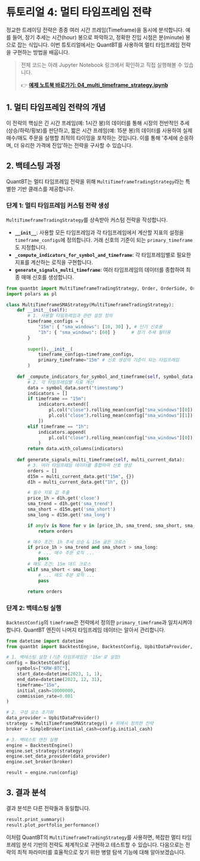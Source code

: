 # 튜토리얼 4: 멀티 타임프레임 전략

정교한 트레이딩 전략은 종종 여러 시간 프레임(Timeframe)을 동시에 분석합니다. 예를 들어, 장기 추세는 시간(hour) 봉으로 파악하고, 정확한 진입 시점은 분(minute) 봉으로 잡는 식입니다. 이번 튜토리얼에서는 QuantBT를 사용하여 멀티 타임프레임 전략을 구현하는 방법을 배웁니다.

> 전체 코드는 아래 Jupyter Notebook 링크에서 확인하고 직접 실행해볼 수 있습니다.
>
> 👉 **[예제 노트북 바로가기: 04_multi_timeframe_strategy.ipynb](../examples/04_multi_timeframe_strategy.ipynb)**

## 1. 멀티 타임프레임 전략의 개념

이 전략의 핵심은 긴 시간 프레임(예: 1시간 봉)의 데이터를 통해 시장의 전반적인 추세(상승/하락/횡보)를 판단하고, 짧은 시간 프레임(예: 15분 봉)의 데이터를 사용하여 실제 매수/매도 주문을 실행할 최적의 타이밍을 포착하는 것입니다. 이를 통해 '추세에 순응하며, 더 유리한 가격에 진입'하는 전략을 구사할 수 있습니다.

## 2. 백테스팅 과정

QuantBT는 멀티 타임프레임 전략을 위해 `MultiTimeframeTradingStrategy`라는 특별한 기반 클래스를 제공합니다.

### 단계 1: 멀티 타임프레임 커스텀 전략 생성

`MultiTimeframeTradingStrategy`를 상속받아 커스텀 전략을 작성합니다.

- **`__init__`**: 사용할 모든 타임프레임과 각 타임프레임에서 계산할 지표의 설정을 `timeframe_configs`에 정의합니다. 거래 신호의 기준이 되는 `primary_timeframe`도 지정합니다.
- **`_compute_indicators_for_symbol_and_timeframe`**: 각 타임프레임별로 필요한 지표를 계산하는 로직을 구현합니다.
- **`generate_signals_multi_timeframe`**: 여러 타임프레임의 데이터를 종합하여 최종 매매 신호를 생성합니다.

```python
from quantbt import MultiTimeframeTradingStrategy, Order, OrderSide, OrderType
import polars as pl

class MultiTimeframeSMAStrategy(MultiTimeframeTradingStrategy):
    def __init__(self):
        # 1. 사용할 타임프레임과 관련 설정 정의
        timeframe_configs = {
            "15m": { "sma_windows": [10, 30] }, # 단기 신호용
            "1h": { "sma_windows": [60] }      # 장기 추세 필터용
        }
        
        super().__init__(
            timeframe_configs=timeframe_configs,
            primary_timeframe="15m" # 신호 생성의 기준이 되는 타임프레임
        )
        
    def _compute_indicators_for_symbol_and_timeframe(self, symbol_data, timeframe, config):
        # 2. 각 타임프레임별 지표 계산
        data = symbol_data.sort("timestamp")
        indicators = []
        if timeframe == "15m":
            indicators.extend([
                pl.col("close").rolling_mean(config["sma_windows"][0]).alias("sma_short"),
                pl.col("close").rolling_mean(config["sma_windows"][1]).alias("sma_long")
            ])
        elif timeframe == "1h":
            indicators.append(
                pl.col("close").rolling_mean(config["sma_windows"][0]).alias("sma_trend")
            )
        return data.with_columns(indicators)
    
    def generate_signals_multi_timeframe(self, multi_current_data):
        # 3. 여러 타임프레임 데이터를 종합하여 신호 생성
        orders = []
        d15m = multi_current_data.get("15m", {})
        d1h = multi_current_data.get("1h", {})

        # 필수 지표 값 추출
        price_1h = d1h.get('close')
        sma_trend = d1h.get('sma_trend')
        sma_short = d15m.get('sma_short')
        sma_long = d15m.get('sma_long')

        if any(v is None for v in [price_1h, sma_trend, sma_short, sma_long]):
            return orders

        # 매수 조건: 1h 추세 상승 & 15m 골든 크로스
        if price_1h > sma_trend and sma_short > sma_long:
            # ... 매수 주문 로직 ...
            pass
        # 매도 조건: 15m 데드 크로스
        elif sma_short < sma_long:
            # ... 매도 주문 로직 ...
            pass
            
        return orders
```

### 단계 2: 백테스팅 실행

`BacktestConfig`의 `timeframe`은 전략에서 정의한 `primary_timeframe`과 일치시켜야 합니다. QuantBT 엔진이 나머지 타임프레임 데이터는 알아서 관리합니다.

```python
from datetime import datetime
from quantbt import BacktestEngine, BacktestConfig, UpbitDataProvider, SimpleBroker

# 1. 백테스팅 설정 (기준 타임프레임은 '15m'로 설정)
config = BacktestConfig(
    symbols=["KRW-BTC"],
    start_date=datetime(2023, 1, 1),
    end_date=datetime(2023, 12, 31),
    timeframe="15m",
    initial_cash=10000000,
    commission_rate=0.001
)

# 2. 구성 요소 초기화
data_provider = UpbitDataProvider()
strategy = MultiTimeframeSMAStrategy() # 위에서 정의한 전략
broker = SimpleBroker(initial_cash=config.initial_cash)

# 3. 백테스트 엔진 실행
engine = BacktestEngine()
engine.set_strategy(strategy)
engine.set_data_provider(data_provider)
engine.set_broker(broker)

result = engine.run(config)
```

## 3. 결과 분석

결과 분석은 다른 전략들과 동일합니다.

```python
result.print_summary()
result.plot_portfolio_performance()
```

이처럼 QuantBT의 `MultiTimeframeTradingStrategy`를 사용하면, 복잡한 멀티 타임프레임 분석 기반의 전략도 체계적으로 구현하고 테스트할 수 있습니다. 다음으로는 전략의 최적 파라미터를 효율적으로 찾기 위한 병렬 탐색 기능에 대해 알아보겠습니다. 